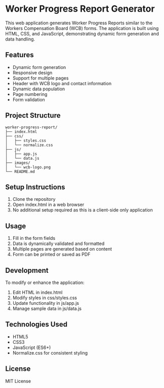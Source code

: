 # Worker Progress Report Generator

This web application generates Worker Progress Reports similar to the Workers Compensation Board (WCB) forms. The application is built using HTML, CSS, and JavaScript, demonstrating dynamic form generation and data handling.

## Features

- Dynamic form generation
- Responsive design
- Support for multiple pages
- Header with WCB logo and contact information
- Dynamic data population
- Page numbering
- Form validation

## Project Structure

```
worker-progress-report/
├── index.html
├── css/
│   ├── styles.css
│   └── normalize.css
├── js/
│   ├── app.js
│   └── data.js
├── images/
│   └── wcb-logo.png
└── README.md
```

## Setup Instructions

1. Clone the repository
2. Open index.html in a web browser
3. No additional setup required as this is a client-side only application

## Usage

1. Fill in the form fields
2. Data is dynamically validated and formatted
3. Multiple pages are generated based on content
4. Form can be printed or saved as PDF

## Development

To modify or enhance the application:

1. Edit HTML in index.html
2. Modify styles in css/styles.css
3. Update functionality in js/app.js
4. Manage sample data in js/data.js

## Technologies Used

- HTML5
- CSS3
- JavaScript (ES6+)
- Normalize.css for consistent styling

## License

MIT License 
